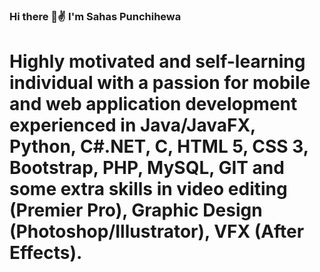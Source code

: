 ### Hi there 👋✌ I'm Sahas Punchihewa

# Highly motivated and self-learning individual with a passion for mobile and web application development experienced in Java/JavaFX, Python, C#.NET, C, HTML 5, CSS 3, Bootstrap, PHP, MySQL, GIT and some extra skills in video editing (Premier Pro), Graphic Design (Photoshop/Illustrator), VFX (After Effects).

<!--
**SahasPunchihewa/SahasPunchihewa** is a ✨ _special_ ✨ repository because its `README.md` (this file) appears on your GitHub profile.

Here are some ideas to get you started:

- 🔭 I’m currently working on ...
- 🌱 I’m currently learning ...
- 👯 I’m looking to collaborate on ...
- 🤔 I’m looking for help with ...
- 💬 Ask me about ...
- 📫 How to reach me: ...
- 😄 Pronouns: ...
- ⚡ Fun fact: ...
-->

